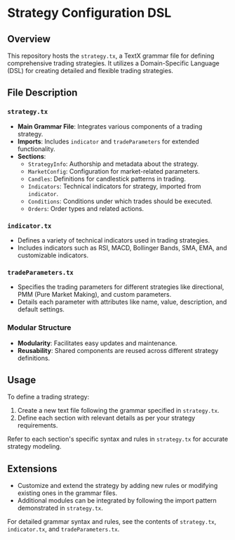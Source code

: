# Strategy Configuration DSL

## Overview
This repository hosts the `strategy.tx`, a TextX grammar file for defining comprehensive trading strategies. It utilizes a Domain-Specific Language (DSL) for creating detailed and flexible trading strategies.

## File Description

### `strategy.tx`
- **Main Grammar File**: Integrates various components of a trading strategy.
- **Imports**: Includes `indicator` and `tradeParameters` for extended functionality.
- **Sections**:
  - `StrategyInfo`: Authorship and metadata about the strategy.
  - `MarketConfig`: Configuration for market-related parameters.
  - `Candles`: Definitions for candlestick patterns in trading.
  - `Indicators`: Technical indicators for strategy, imported from `indicator`.
  - `Conditions`: Conditions under which trades should be executed.
  - `Orders`: Order types and related actions.

### `indicator.tx`
- Defines a variety of technical indicators used in trading strategies.
- Includes indicators such as RSI, MACD, Bollinger Bands, SMA, EMA, and customizable indicators.

### `tradeParameters.tx`
- Specifies the trading parameters for different strategies like directional, PMM (Pure Market Making), and custom parameters.
- Details each parameter with attributes like name, value, description, and default settings.

### Modular Structure
- **Modularity**: Facilitates easy updates and maintenance.
- **Reusability**: Shared components are reused across different strategy definitions.

## Usage
To define a trading strategy:
1. Create a new text file following the grammar specified in `strategy.tx`.
2. Define each section with relevant details as per your strategy requirements.

Refer to each section's specific syntax and rules in `strategy.tx` for accurate strategy modeling.

## Extensions
- Customize and extend the strategy by adding new rules or modifying existing ones in the grammar files.
- Additional modules can be integrated by following the import pattern demonstrated in `strategy.tx`.

For detailed grammar syntax and rules, see the contents of `strategy.tx`, `indicator.tx`, and `tradeParameters.tx`.
